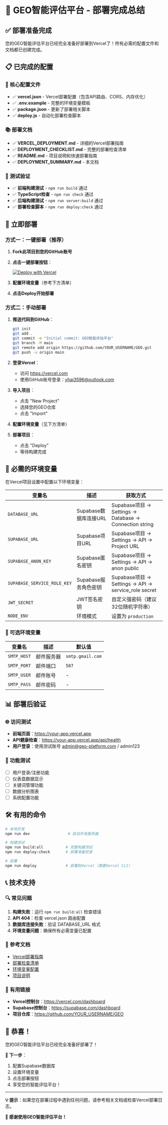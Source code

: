 # 🎉 GEO智能评估平台 - 部署完成总结

## ✅ 部署准备完成

您的GEO智能评估平台已经完全准备好部署到Vercel了！所有必需的配置文件和文档都已创建完成。

## 📋 已完成的配置

### 🔧 核心配置文件
- ✅ **vercel.json** - Vercel部署配置（包含API路由、CORS、内存优化）
- ✅ **.env.example** - 完整的环境变量模板
- ✅ **package.json** - 更新了部署相关脚本
- ✅ **deploy.js** - 自动化部署检查脚本

### 📚 部署文档
- ✅ **VERCEL_DEPLOYMENT.md** - 详细的Vercel部署指南
- ✅ **DEPLOYMENT_CHECKLIST.md** - 完整的部署检查清单
- ✅ **README.md** - 项目说明和快速部署指南
- ✅ **DEPLOYMENT_SUMMARY.md** - 本文档

### 🧪 测试验证
- ✅ **前端构建测试** - `npm run build` 通过
- ✅ **TypeScript检查** - `npm run check` 通过
- ✅ **后端构建测试** - `npm run server:build` 通过
- ✅ **部署检查脚本** - `npm run deploy:check` 通过

## 🚀 立即部署

### 方式一：一键部署（推荐）

1. **Fork此项目到您的GitHub账号**
2. **点击一键部署按钮**：
   
   [![Deploy with Vercel](https://vercel.com/button)](https://vercel.com/new/clone?repository-url=https://github.com/YOUR_USERNAME/GEO&env=DATABASE_URL,SUPABASE_URL,SUPABASE_ANON_KEY,SUPABASE_SERVICE_ROLE_KEY,JWT_SECRET&envDescription=需要配置Supabase数据库和JWT密钥&envLink=https://github.com/YOUR_USERNAME/GEO/blob/main/VERCEL_DEPLOYMENT.md)

3. **配置环境变量**（参考下方清单）
4. **点击Deploy开始部署**

### 方式二：手动部署

1. **推送代码到GitHub**：
   ```bash
   git init
   git add .
   git commit -m "Initial commit: GEO智能评估平台"
   git branch -M main
   git remote add origin https://github.com/YOUR_USERNAME/GEO.git
   git push -u origin main
   ```

2. **登录Vercel**：
   - 访问 https://vercel.com
   - 使用GitHub账号登录：yhai3596@outlook.com

3. **导入项目**：
   - 点击 "New Project"
   - 选择您的GEO仓库
   - 点击 "Import"

4. **配置环境变量**（见下方清单）

5. **部署项目**：
   - 点击 "Deploy"
   - 等待构建完成

## 🔑 必需的环境变量

在Vercel项目设置中配置以下环境变量：

| 变量名 | 描述 | 获取方式 |
|--------|------|----------|
| `DATABASE_URL` | Supabase数据库连接URL | Supabase项目 → Settings → Database → Connection string |
| `SUPABASE_URL` | Supabase项目URL | Supabase项目 → Settings → API → Project URL |
| `SUPABASE_ANON_KEY` | Supabase匿名密钥 | Supabase项目 → Settings → API → anon public |
| `SUPABASE_SERVICE_ROLE_KEY` | Supabase服务角色密钥 | Supabase项目 → Settings → API → service_role secret |
| `JWT_SECRET` | JWT签名密钥 | 自定义强密码（建议32位随机字符串） |
| `NODE_ENV` | 环境模式 | 设置为 `production` |

### 🔧 可选环境变量

| 变量名 | 描述 | 默认值 |
|--------|------|--------|
| `SMTP_HOST` | 邮件服务器 | `smtp.gmail.com` |
| `SMTP_PORT` | 邮件端口 | `587` |
| `SMTP_USER` | 邮件账号 | - |
| `SMTP_PASS` | 邮件密码 | - |

## 📊 部署后验证

### 🌐 访问测试
- **前端页面**：https://your-app.vercel.app
- **API健康检查**：https://your-app.vercel.app/api/health
- **用户登录**：使用测试账号 admin@geo-platform.com / admin123

### 🧪 功能测试
- [ ] 用户登录/注册功能
- [ ] 仪表盘数据显示
- [ ] 关键词管理功能
- [ ] 数据分析图表
- [ ] 系统配置功能

## 🛠️ 有用的命令

```bash
# 本地开发
npm run dev                 # 启动开发服务器

# 构建测试
npm run build:all          # 完整构建测试
npm run deploy:check       # 部署准备检查

# 部署
npm run deploy             # 部署到Vercel（需要Vercel CLI）
```

## 📞 技术支持

### 🔍 常见问题
1. **构建失败**：运行 `npm run build:all` 检查错误
2. **API 404**：检查 vercel.json 路由配置
3. **数据库连接失败**：验证 DATABASE_URL 格式
4. **环境变量问题**：确保所有必需变量已配置

### 📖 参考文档
- [Vercel部署指南](./VERCEL_DEPLOYMENT.md)
- [部署检查清单](./DEPLOYMENT_CHECKLIST.md)
- [环境变量配置](./.env.example)
- [项目说明](./README.md)

### 🔗 有用链接
- **Vercel控制台**：https://vercel.com/dashboard
- **Supabase控制台**：https://supabase.com/dashboard
- **项目仓库**：https://github.com/YOUR_USERNAME/GEO

## 🎊 恭喜！

您的GEO智能评估平台已经完全准备好部署了！

**🚀 下一步**：
1. 配置Supabase数据库
2. 设置环境变量
3. 点击部署按钮
4. 享受您的智能评估平台！

---

**💡 提示**：如果您在部署过程中遇到任何问题，请参考相关文档或检查Vercel部署日志。

**🌟 感谢使用GEO智能评估平台！**